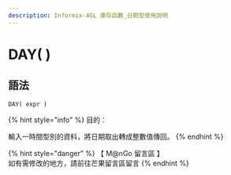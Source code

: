 ```yaml
---
description: Informix-4GL 庫存函數_日期型使用說明
---
```


# DAY( )

## 語法

```
DAY( expr )
```

{% hint style="info" %}
目的：

輸入一時間型別的資料，將日期取出轉成整數值傳回。
{% endhint %}

{% hint style="danger" %}
【 M@nGo 留言區 】\
如有需修改的地方，請前往芒果留言區留言
{% endhint %}
